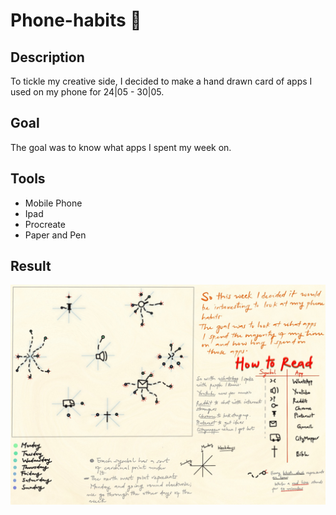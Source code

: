 # Phone-habits 📱

## Description
To tickle my creative side, I decided to make a hand drawn card of apps I used on my phone for 24|05 - 30|05. 

## Goal
The goal was to know what apps I spent my week on.

## Tools
 * Mobile Phone
 * Ipad
 * Procreate
 * Paper and Pen 

## Result
[![Phone Habits](https://raw.githubusercontent.com/lagom-QB/Phone-habits/gh-pages/WhatsApp%20Image%202021-06-04%20at%2001.55.56.jpeg)](https://raw.githubusercontent.com/lagom-QB/Phone-habits/gh-pages/WhatsApp%20Image%202021-06-04%20at%2001.55.56.jpeg)
